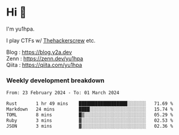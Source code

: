 # Hi 👋

I'm yu1hpa.

I play CTFs w/ [Thehackerscrew](https://www.thehackerscrew.team/) etc.

Blog : https://blog.y2a.dev  
Zenn : https://zenn.dev/yu1hpa  
Qiita : https://qiita.com/yu1hpa  

### Weekly development breakdown

<!--START_SECTION:waka-->

```txt
From: 23 February 2024 - To: 01 March 2024

Rust       1 hr 49 mins    ██████████████████░░░░░░░   71.69 %
Markdown   24 mins         ████░░░░░░░░░░░░░░░░░░░░░   15.74 %
TOML       8 mins          █▒░░░░░░░░░░░░░░░░░░░░░░░   05.29 %
Ruby       3 mins          ▓░░░░░░░░░░░░░░░░░░░░░░░░   02.53 %
JSON       3 mins          ▓░░░░░░░░░░░░░░░░░░░░░░░░   02.36 %
```

<!--END_SECTION:waka-->

